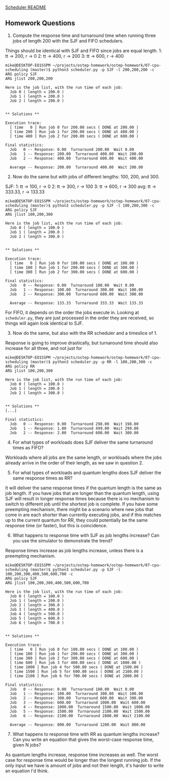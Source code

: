 [Scheduler README](https://github.com/remzi-arpacidusseau/ostep-homework/blob/master/cpu-sched/README.md)

## Homework Questions
1. Compute the response time and turnaround time when running three jobs of length 200 with the SJF and FIFO schedulers.

Things should be identical with SJF and FIFO since jobs are equal length.
1: tt -> 200, r -> 0
2: tt -> 400, r -> 200
3: tt -> 600, r -> 400

```console
mike@DESKTOP-EO1SSPM ~/projects/ostep-homework/ostep-homework/07-cpu-scheduling (master)$ python3 scheduler.py -p SJF -l 200,200,200 -c
ARG policy SJF
ARG jlist 200,200,200

Here is the job list, with the run time of each job:
  Job 0 ( length = 200.0 )
  Job 1 ( length = 200.0 )
  Job 2 ( length = 200.0 )


** Solutions **

Execution trace:
  [ time   0 ] Run job 0 for 200.00 secs ( DONE at 200.00 )
  [ time 200 ] Run job 1 for 200.00 secs ( DONE at 400.00 )
  [ time 400 ] Run job 2 for 200.00 secs ( DONE at 600.00 )

Final statistics:
  Job   0 -- Response: 0.00  Turnaround 200.00  Wait 0.00
  Job   1 -- Response: 200.00  Turnaround 400.00  Wait 200.00
  Job   2 -- Response: 400.00  Turnaround 600.00  Wait 400.00

  Average -- Response: 200.00  Turnaround 400.00  Wait 200.00
```

2. Now do the same but with jobs of different lengths: 100, 200, and 300.

SJF:
1: tt -> 100, r -> 0
2: tt -> 300, r -> 100
3: tt -> 600, r -> 300
avg: tt -> 333.33, r -> 133.33

```console
mike@DESKTOP-EO1SSPM ~/projects/ostep-homework/ostep-homework/07-cpu-scheduling (master)$ python3 scheduler.py -p SJF -l 100,200,300 -c
ARG policy SJF
ARG jlist 100,200,300

Here is the job list, with the run time of each job:
  Job 0 ( length = 100.0 )
  Job 1 ( length = 200.0 )
  Job 2 ( length = 300.0 )


** Solutions **

Execution trace:
  [ time   0 ] Run job 0 for 100.00 secs ( DONE at 100.00 )
  [ time 100 ] Run job 1 for 200.00 secs ( DONE at 300.00 )
  [ time 300 ] Run job 2 for 300.00 secs ( DONE at 600.00 )

Final statistics:
  Job   0 -- Response: 0.00  Turnaround 100.00  Wait 0.00
  Job   1 -- Response: 100.00  Turnaround 300.00  Wait 100.00
  Job   2 -- Response: 300.00  Turnaround 600.00  Wait 300.00

  Average -- Response: 133.33  Turnaround 333.33  Wait 133.33
```

For FIFO, it depends on the order the jobs execute in. Looking at `scheduler.py`, they are just processed in the order they are received, so things will again look identical to SJF.

3. Now do the same, but also with the RR scheduler and a timeslice of 1.

Response is going to improve drastically, but turnaround time should also increase for all three, and not just for

```console
mike@DESKTOP-EO1SSPM ~/projects/ostep-homework/ostep-homework/07-cpu-scheduling (master)$ python3 scheduler.py -p RR -l 100,200,300 -c
ARG policy RR
ARG jlist 100,200,300

Here is the job list, with the run time of each job:
  Job 0 ( length = 100.0 )
  Job 1 ( length = 200.0 )
  Job 2 ( length = 300.0 )


** Solutions **
[...]

Final statistics:
  Job   0 -- Response: 0.00  Turnaround 298.00  Wait 198.00
  Job   1 -- Response: 1.00  Turnaround 499.00  Wait 299.00
  Job   2 -- Response: 2.00  Turnaround 600.00  Wait 300.00
```

4. For what types of workloads does SJF deliver the same turnaround times as FIFO?

Workloads where all jobs are the same length, or workloads where the jobs already arrive in the order of their length, as we saw in question 2.

5. For what types of workloads and quantum lengths does SJF deliver the same response times as RR?

It will deliver the same response times if the quantum length is the same as job length. If you have jobs that are longer than the quantum length, using SJF will result in longer response times because there is no mechanism to switch to different job until the shortest job is complete. If you have some preempting mechanism, there might be a scenario where new jobs that come in are each shorter than currently executing jobs, and if this matches up to the current quantum for RR, they could potentially be the same response time (or faster), but this is coincidence.

6. What happens to response time with SJF as job lengths increase? Can you use the simulator to demonstrate the trend?

Response times increase as job lengths increase, unless there is a preempting mechanism.

```console
mike@DESKTOP-EO1SSPM ~/projects/ostep-homework/ostep-homework/07-cpu-scheduling (master)$ python3 scheduler.py -p SJF -l 100,200,300,400,500,600,700 -c
ARG policy SJF
ARG jlist 100,200,300,400,500,600,700

Here is the job list, with the run time of each job:
  Job 0 ( length = 100.0 )
  Job 1 ( length = 200.0 )
  Job 2 ( length = 300.0 )
  Job 3 ( length = 400.0 )
  Job 4 ( length = 500.0 )
  Job 5 ( length = 600.0 )
  Job 6 ( length = 700.0 )


** Solutions **

Execution trace:
  [ time   0 ] Run job 0 for 100.00 secs ( DONE at 100.00 )
  [ time 100 ] Run job 1 for 200.00 secs ( DONE at 300.00 )
  [ time 300 ] Run job 2 for 300.00 secs ( DONE at 600.00 )
  [ time 600 ] Run job 3 for 400.00 secs ( DONE at 1000.00 )
  [ time 1000 ] Run job 4 for 500.00 secs ( DONE at 1500.00 )
  [ time 1500 ] Run job 5 for 600.00 secs ( DONE at 2100.00 )
  [ time 2100 ] Run job 6 for 700.00 secs ( DONE at 2800.00 )

Final statistics:
  Job   0 -- Response: 0.00  Turnaround 100.00  Wait 0.00
  Job   1 -- Response: 100.00  Turnaround 300.00  Wait 100.00
  Job   2 -- Response: 300.00  Turnaround 600.00  Wait 300.00
  Job   3 -- Response: 600.00  Turnaround 1000.00  Wait 600.00
  Job   4 -- Response: 1000.00  Turnaround 1500.00  Wait 1000.00
  Job   5 -- Response: 1500.00  Turnaround 2100.00  Wait 1500.00
  Job   6 -- Response: 2100.00  Turnaround 2800.00  Wait 2100.00

  Average -- Response: 800.00  Turnaround 1200.00  Wait 800.00
```

7. What happens to response time with RR as quantum lengths increase? Can you write an equation that gives the worst-case response time, given N jobs?

As quantum lengths increase, response time increases as well. The worst case for response time would be longer than the longest running job. If the only input we have is amount of jobs and not their length, it's harder to write an equation I'd think.